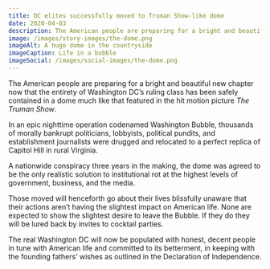 ```yaml
---
title: DC elites successfully moved to Truman Show-like dome
date: 2020-04-03
description: The American people are preparing for a bright and beautiful new chapter now that the entirety of Washington DC’s ruling class has been safely contained in a dome much like that featured in the hit motion picture *The Truman Show*.
image: /images/story-images/the-dome.png
imageAlt: A huge dome in the countryside
imageCaption: Life in a bubble
imageSocial: /images/social-images/the-dome.png
---
```


The American people are preparing for a bright and beautiful new chapter now that the entirety of Washington DC’s ruling class has been safely contained in a dome much like that featured in the hit motion picture _The Truman Show_.

In an epic nighttime operation codenamed Washington Bubble, thousands of morally bankrupt politicians, lobbyists, political pundits, and establishment journalists were drugged and relocated to a perfect replica of Capitol Hill in rural Virginia.

A nationwide conspiracy three years in the making, the dome was agreed to be the only realistic solution to institutional rot at the highest levels of government, business, and the media.

Those moved will henceforth go about their lives blissfully unaware that their actions aren’t having the slightest impact on American life. None are expected to show the slightest desire to leave the Bubble. If they do they will be lured back by invites to cocktail parties.

The real Washington DC will now be populated with honest, decent people in tune with American life and committed to its betterment, in keeping with the founding fathers’ wishes as outlined in the Declaration of Independence.
